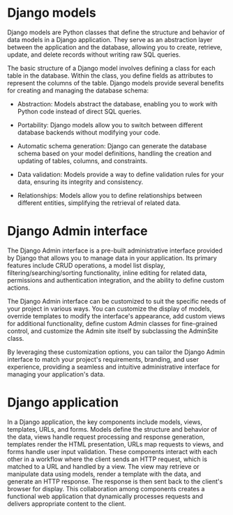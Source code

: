 # Django models

Django models are Python classes that define the structure and behavior of data models in a Django application. They serve as an abstraction layer between the application and the database, allowing you to create, retrieve, update, and delete records without writing raw SQL queries.

The basic structure of a Django model involves defining a class for each table in the database. Within the class, you define fields as attributes to represent the columns of the table. Django models provide several benefits for creating and managing the database schema:

* Abstraction: Models abstract the database, enabling you to work with Python code instead of direct SQL queries.

* Portability: Django models allow you to switch between different database backends without modifying your code.

* Automatic schema generation: Django can generate the database schema based on your model definitions, handling the creation and updating of tables, columns, and constraints.

* Data validation: Models provide a way to define validation rules for your data, ensuring its integrity and consistency.

* Relationships: Models allow you to define relationships between different entities, simplifying the retrieval of related data.

# Django Admin interface


The Django Admin interface is a pre-built administrative interface provided by Django that allows you to manage data in your application. Its primary features include CRUD operations, a model list display, filtering/searching/sorting functionality, inline editing for related data, permissions and authentication integration, and the ability to define custom actions.

The Django Admin interface can be customized to suit the specific needs of your project in various ways. You can customize the display of models, override templates to modify the interface's appearance, add custom views for additional functionality, define custom Admin classes for fine-grained control, and customize the Admin site itself by subclassing the AdminSite class.

By leveraging these customization options, you can tailor the Django Admin interface to match your project's requirements, branding, and user experience, providing a seamless and intuitive administrative interface for managing your application's data.



#  Django application

In a Django application, the key components include models, views, templates, URLs, and forms. Models define the structure and behavior of the data, views handle request processing and response generation, templates render the HTML presentation, URLs map requests to views, and forms handle user input validation. These components interact with each other in a workflow where the client sends an HTTP request, which is matched to a URL and handled by a view. The view may retrieve or manipulate data using models, render a template with the data, and generate an HTTP response. The response is then sent back to the client's browser for display. This collaboration among components creates a functional web application that dynamically processes requests and delivers appropriate content to the client.



